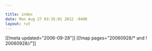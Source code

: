 ```yaml
---

title: index
date: Mon Aug 27 03:35:01 2012 -0400
layout: rut
---
```


[[!meta updated="2006-09-28"]]
[[!map pages="20060928/* and ! 20060928/*/*"]]
